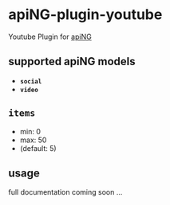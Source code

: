 # apiNG-plugin-youtube
Youtube Plugin for [apiNG](https://github.com/JohnnyTheTank/apiNG)

## supported apiNG models
- **`social`**
- **`video`**

## `items`
* min: 0
* max: 50
* (default: 5)

## usage
full documentation coming soon ...
